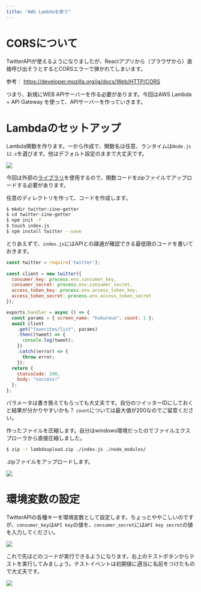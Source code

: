 ```yaml
---
title: "AWS Lambdaを使う"
---
```


# CORSについて

TwitterAPIが使えるようになりましたが、Reactアプリから（ブラウザから）直接呼び出そうとするとCORSエラーで弾かれてしまいます。

参考：
https://developer.mozilla.org/ja/docs/Web/HTTP/CORS

つまり、新規にWEB APIサーバーを作る必要があります。今回はAWS Lambda + API Gateway を使って、APIサーバーを作っていきます。

# Lambdaのセットアップ

Lambda関数を作ります。一から作成で、関数名は任意、ランタイムは`Node.js 12.x`を選びます。他はデフォルト設定のままで大丈夫です。

![](https://storage.googleapis.com/zenn-user-upload/ata78za40u01bcnlrl82xrgjcz0m)

今回は外部の[ライブラリ](https://www.npmjs.com/package/twitter)を使用するので、関数コードをzipファイルでアップロードする必要があります。

任意のディレクトリを作って、コードを作成します。

~~~sh
$ mkdir twitter-iine-getter
$ cd twitter-iine-getter
$ npm init -f
$ touch index.js
$ npm install twitter --save
~~~

とりあえずで、`index.js`にはAPIとの疎通が確認できる最低限のコードを書いておきます。

~~~js:index.js
const twitter = require('twitter');
 
const client = new twitter({
  consumer_key: process.env.consumer_key,
  consumer_secret: process.env.consumer_secret,
  access_token_key: process.env.access_token_key,
  access_token_secret: process.env.access_token_secret
});

exports.handler = async () => {
  const params = { screen_name: "hukurouo", count: 1 };
  await client
    .get("favorites/list", params)
    .then((tweet) => {
      console.log(tweet);
    })
    .catch((error) => {
      throw error;
    });
  return {
    statusCode: 200,
    body: "success!"
  };
};
~~~

パラメータは書き換えてもらっても大丈夫です。自分のツイッターIDにしておくと結果が分かりやすいかも？ `count`については最大値が200なのでご留意ください。

作ったファイルを圧縮します。自分はwindows環境だったのでファイルエクスプローラから直接圧縮しました。

~~~sh
$ zip -r lambdaupload.zip ./index.js ./node_modules/
~~~

.zipファイルをアップロードします。

![](https://storage.googleapis.com/zenn-user-upload/jxbf8adtf6obr0sxna3umplymi9m)

# 環境変数の設定

TwitterAPIの各種キーを環境変数として設定します。ちょっとややこしいのですが、`consumer_key`は`API key`の値を、`consumer_secret`には`API key secret`の値を入力してください。

![](https://storage.googleapis.com/zenn-user-upload/zy7p4dg5aqvwssyvbhb05bk4lyof)

これで先ほどのコードが実行できるようになります。右上のテストボタンからテストを実行してみましょう。テストイベントは初期値に適当に名前をつけたもので大丈夫です。

![](https://storage.googleapis.com/zenn-user-upload/7wgc977bftwntw66q6nj28p6rfgp)

